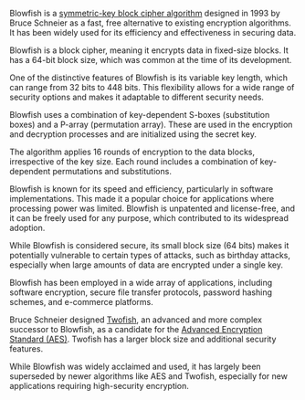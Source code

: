 Blowfish is a [symmetric-key block cipher algorithm](../cryptography/symmetric.md) designed in 1993 by Bruce Schneier as a fast, free alternative to existing encryption algorithms. It has been widely used for its efficiency and effectiveness in securing data.

Blowfish is a block cipher, meaning it encrypts data in fixed-size blocks. It has a 64-bit block size, which was common at the time of its development.

One of the distinctive features of Blowfish is its variable key length, which can range from 32 bits to 448 bits. This flexibility allows for a wide range of security options and makes it adaptable to different security needs.

Blowfish uses a combination of key-dependent S-boxes (substitution boxes) and a P-array (permutation array). These are used in the encryption and decryption processes and are initialized using the secret key.

The algorithm applies 16 rounds of encryption to the data blocks, irrespective of the key size. Each round includes a combination of key-dependent permutations and substitutions.

Blowfish is known for its speed and efficiency, particularly in software implementations. This made it a popular choice for applications where processing power was limited. Blowfish is unpatented and license-free, and it can be freely used for any purpose, which contributed to its widespread adoption.

While Blowfish is considered secure, its small block size (64 bits) makes it potentially vulnerable to certain types of attacks, such as birthday attacks, especially when large amounts of data are encrypted under a single key.

Blowfish has been employed in a wide array of applications, including software encryption, secure file transfer protocols, password hashing schemes, and e-commerce platforms.

Bruce Schneier designed [Twofish](../cryptography/twofish.md), an advanced and more complex successor to Blowfish, as a candidate for the [Advanced Encryption Standard (AES)](../cryptography/aes.md). Twofish has a larger block size and additional security features.

While Blowfish was widely acclaimed and used, it has largely been superseded by newer algorithms like AES and Twofish, especially for new applications requiring high-security encryption.